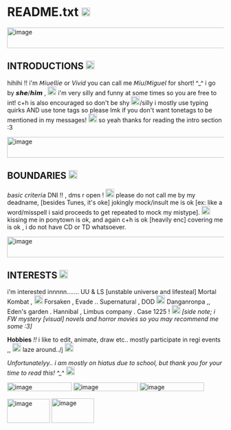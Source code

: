 # README.txt <img width="20" height="20" alt="image" src="https://github.com/user-attachments/assets/56105cc3-5b01-4f2b-9ace-b9f177d6c308" />


<img width="512" height="48" alt="image" src="https://github.com/user-attachments/assets/715211b9-20ae-4378-b176-1846b87476c8" />


## INTRODUCTIONS <img width="20" height="20" alt="image" src="https://github.com/user-attachments/assets/257b0f3b-db29-4ad6-8a01-acd8bc7c37fd" />
hihihi !! i'm 𝘔𝘪𝘶𝘦𝘭𝘭𝘪𝘦 or *Vivid* you can call me 𝘔𝘪𝘶/𝘔𝘪𝘨𝘶𝘦𝘭 for short! ^_^ i go by 𝙨𝙝𝙚/𝙝𝙞𝙢
 , <img width="20" height="20" alt="image" src="https://github.com/user-attachments/assets/d6fece66-5de7-41cb-bf5c-ad6c6785c957" />
i'm very silly and funny at some times so you are free to int! c+h is also encouraged so don't be shy <img width="20" height="20" alt="image" src="https://github.com/user-attachments/assets/89a5d7de-2194-4dcf-a624-65bb7a2da5d8" />/silly
i mostly use typing quirks AND use tone tags so please lmk if you don't want tonetags to be mentioned in my messages! <img width="20" height="20" alt="image" src="https://github.com/user-attachments/assets/857ed440-2b34-4ef2-926c-fcf98af3f4f3" /> so yeah thanks for reading the intro section :3


<img width="512" height="48" alt="image" src="https://github.com/user-attachments/assets/715211b9-20ae-4378-b176-1846b87476c8" />


## BOUNDARIES <img width="20" height="20" alt="image" src="https://github.com/user-attachments/assets/dcf056ee-9729-4e62-b769-a2f954b6784a" /> 
𝘣𝘢𝘴𝘪𝘤 𝘤𝘳𝘪𝘵𝘦𝘳𝘪𝘢 DNI !! , dms r open ! <img width="20" height="20" alt="image" src="https://github.com/user-attachments/assets/718db216-86fe-404b-b72d-0047589f65e8" /> please do not call me by my deadname, [besides Tunes, it's oke] jokingly mock/insult me is ok [ex: like a word/misspell i said proceeds to get repeated to mock my mistype]. <img width="20" height="20" alt="image" src="https://github.com/user-attachments/assets/3d8bb980-52aa-45d7-876a-b6ee151b35db" /> kissing me in ponytown is ok, and again c+h is ok [heavily enc] covering me is ok , i do not have CD or TD whatsoever.


<img width="512" height="48" alt="image" src="https://github.com/user-attachments/assets/715211b9-20ae-4378-b176-1846b87476c8" />


## INTERESTS <img width="20" height="20" alt="image" src="https://github.com/user-attachments/assets/5088ca12-ee5a-4cb3-99d0-93b0001ca6c8" />
i'm interested innnnn....... UU & LS [unstable universe and lifesteal] Mortal Kombat , <img width="20" height="20" alt="image" src="https://github.com/user-attachments/assets/84aec72b-3d2d-46ee-b646-f80773b82127" /> Forsaken , Evade  .. Supernatural , DOD <img width="20" height="20" alt="image" src="https://github.com/user-attachments/assets/6bca6f7c-cf9b-42ee-a009-5af83728a508" /> Danganronpa  ,, Eden's garden . Hannibal , Limbus company . Case 1225 ! <img width="20" height="20" alt="image" src="https://github.com/user-attachments/assets/5df1a4f9-d41d-4762-8972-86caeed84277" /> *[side note; i FW mystery [visual] novels and horror movies so you may recommend me some :3]* 


**Hobbies** *!!*
i like to edit, animate, draw etc.. mostly participate in regi events ,, <img width="20" height="20" alt="image" src="https://github.com/user-attachments/assets/17871775-3764-49b3-a87c-19dfae978447" /> laze around../j <img width="20" height="20" alt="image" src="https://github.com/user-attachments/assets/5d7c0896-6817-4ef7-87ba-9b1086da2cff" />

*Unfortunatelyy.. i am mostly on hiatus due to school, but thank you for your time to read this! ^_^* <img width="20" height="20" alt="image" src="https://github.com/user-attachments/assets/d2235724-9a76-4561-badd-576b129bbe85" />

   <img width="150" height="20" alt="image" src="https://github.com/user-attachments/assets/5c3eb82d-b55c-4a2b-a595-da2984571a98" />
 <img width="150" height="20" alt="image" src="https://github.com/user-attachments/assets/e8c9cc8b-c3f7-4e89-976e-daa7ba86e75f" /> <img width="150" height="20" alt="image" src="https://github.com/user-attachments/assets/5193a501-9ac9-4c8f-989d-1f90475fa4db" />  

 <img width="99" height="56" alt="image" src="https://github.com/user-attachments/assets/a6d43384-b109-42cf-ae22-33357389b132" /> <img width="99" height="57" alt="image" src="https://github.com/user-attachments/assets/722e5466-d301-46ee-a1e7-e6176bcde5ab" />







